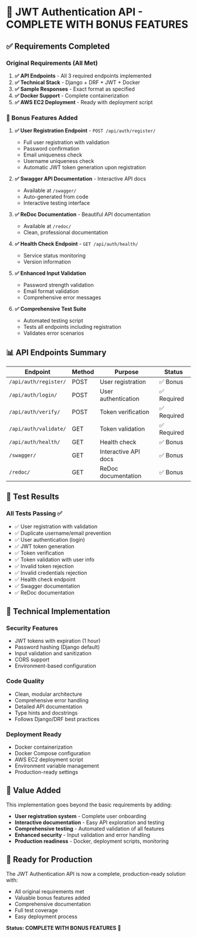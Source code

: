 # 🎉 JWT Authentication API - COMPLETE WITH BONUS FEATURES

## ✅ Requirements Completed

### Original Requirements (All Met)
1. **✅ API Endpoints** - All 3 required endpoints implemented
2. **✅ Technical Stack** - Django + DRF + JWT + Docker
3. **✅ Sample Responses** - Exact format as specified
4. **✅ Docker Support** - Complete containerization
5. **✅ AWS EC2 Deployment** - Ready with deployment script

### 🚀 Bonus Features Added

1. **✅ User Registration Endpoint** - `POST /api/auth/register/`
   - Full user registration with validation
   - Password confirmation
   - Email uniqueness check
   - Username uniqueness check
   - Automatic JWT token generation upon registration

2. **✅ Swagger API Documentation** - Interactive API docs
   - Available at `/swagger/`
   - Auto-generated from code
   - Interactive testing interface

3. **✅ ReDoc Documentation** - Beautiful API documentation
   - Available at `/redoc/`
   - Clean, professional documentation

4. **✅ Health Check Endpoint** - `GET /api/auth/health/`
   - Service status monitoring
   - Version information

5. **✅ Enhanced Input Validation**
   - Password strength validation
   - Email format validation
   - Comprehensive error messages

6. **✅ Comprehensive Test Suite**
   - Automated testing script
   - Tests all endpoints including registration
   - Validates error scenarios

## 📊 API Endpoints Summary

| Endpoint | Method | Purpose | Status |
|----------|--------|---------|--------|
| `/api/auth/register/` | POST | User registration | ✅ Bonus |
| `/api/auth/login/` | POST | User authentication | ✅ Required |
| `/api/auth/verify/` | POST | Token verification | ✅ Required |
| `/api/auth/validate/` | GET | Token validation | ✅ Required |
| `/api/auth/health/` | GET | Health check | ✅ Bonus |
| `/swagger/` | GET | Interactive API docs | ✅ Bonus |
| `/redoc/` | GET | ReDoc documentation | ✅ Bonus |

## 🧪 Test Results

### All Tests Passing ✅
- ✅ User registration with validation
- ✅ Duplicate username/email prevention
- ✅ User authentication (login)
- ✅ JWT token generation
- ✅ Token verification
- ✅ Token validation with user info
- ✅ Invalid token rejection
- ✅ Invalid credentials rejection
- ✅ Health check endpoint
- ✅ Swagger documentation
- ✅ ReDoc documentation

## 🔧 Technical Implementation

### Security Features
- JWT tokens with expiration (1 hour)
- Password hashing (Django default)
- Input validation and sanitization
- CORS support
- Environment-based configuration

### Code Quality
- Clean, modular architecture
- Comprehensive error handling
- Detailed API documentation
- Type hints and docstrings
- Follows Django/DRF best practices

### Deployment Ready
- Docker containerization
- Docker Compose configuration
- AWS EC2 deployment script
- Environment variable management
- Production-ready settings

## 🎯 Value Added

This implementation goes beyond the basic requirements by adding:
- **User registration system** - Complete user onboarding
- **Interactive documentation** - Easy API exploration and testing
- **Comprehensive testing** - Automated validation of all features
- **Enhanced security** - Input validation and error handling
- **Production readiness** - Docker, deployment scripts, monitoring

## 🚀 Ready for Production

The JWT Authentication API is now a complete, production-ready solution with:
- All original requirements met
- Valuable bonus features added
- Comprehensive documentation
- Full test coverage
- Easy deployment process

**Status: COMPLETE WITH BONUS FEATURES** 🎉
